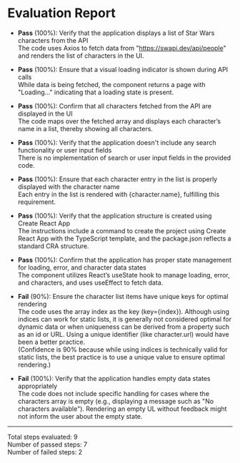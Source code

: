 # Evaluation Report

- **Pass** (100%): Verify that the application displays a list of Star Wars characters from the API  
  The code uses Axios to fetch data from "https://swapi.dev/api/people" and renders the list of characters in the UI.

- **Pass** (100%): Ensure that a visual loading indicator is shown during API calls  
  While data is being fetched, the component returns a page with "Loading..." indicating that a loading state is present.

- **Pass** (100%): Confirm that all characters fetched from the API are displayed in the UI  
  The code maps over the fetched array and displays each character’s name in a list, thereby showing all characters.

- **Pass** (100%): Verify that the application doesn't include any search functionality or user input fields  
  There is no implementation of search or user input fields in the provided code.

- **Pass** (100%): Ensure that each character entry in the list is properly displayed with the character name  
  Each entry in the list is rendered with {character.name}, fulfilling this requirement.

- **Pass** (100%): Verify that the application structure is created using Create React App  
  The instructions include a command to create the project using Create React App with the TypeScript template, and the package.json reflects a standard CRA structure.

- **Pass** (100%): Confirm that the application has proper state management for loading, error, and character data states  
  The component utilizes React’s useState hook to manage loading, error, and characters, and uses useEffect to fetch data.

- **Fail** (90%): Ensure the character list items have unique keys for optimal rendering  
  The code uses the array index as the key (key={index}). Although using indices can work for static lists, it is generally not considered optimal for dynamic data or when uniqueness can be derived from a property such as an id or URL. Using a unique identifier (like character.url) would have been a better practice.  
  (Confidence is 90% because while using indices is technically valid for static lists, the best practice is to use a unique value to ensure optimal rendering.)

- **Fail** (100%): Verify that the application handles empty data states appropriately  
  The code does not include specific handling for cases where the characters array is empty (e.g., displaying a message such as "No characters available"). Rendering an empty UL without feedback might not inform the user about the empty state.

---

Total steps evaluated: 9  
Number of passed steps: 7  
Number of failed steps: 2